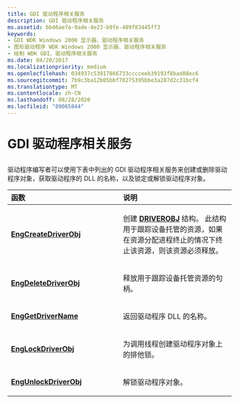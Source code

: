 ```yaml
---
title: GDI 驱动程序相关服务
description: GDI 驱动程序相关服务
ms.assetid: bb46ae7a-9ade-4e23-b9fe-489f83445ff3
keywords:
- GDI WDK Windows 2000 显示器、驱动程序相关服务
- 图形驱动程序 WDK Windows 2000 显示器、驱动程序相关服务
- 绘制 WDK GDI、驱动程序相关服务
ms.date: 04/20/2017
ms.localizationpriority: medium
ms.openlocfilehash: 034937c53917866733cccceeb39193f8bad08ec6
ms.sourcegitcommit: 7b9c3ba12b05bbf78275395bbe3a287d2c31bcf4
ms.translationtype: MT
ms.contentlocale: zh-CN
ms.lasthandoff: 08/28/2020
ms.locfileid: "89065844"
---
```

# <a name="gdi-driver-related-services"></a>GDI 驱动程序相关服务


## <span id="ddk_gdi_driver_related_services_gg"></span><span id="DDK_GDI_DRIVER_RELATED_SERVICES_GG"></span>


驱动程序编写者可以使用下表中列出的 GDI 驱动程序相关服务来创建或删除驱动程序对象，获取驱动程序的 DLL 的名称，以及锁定或解锁驱动程序对象。

<table>
<colgroup>
<col width="50%" />
<col width="50%" />
</colgroup>
<thead>
<tr class="header">
<th align="left">函数</th>
<th align="left">说明</th>
</tr>
</thead>
<tbody>
<tr class="odd">
<td align="left"><p><a href="https://docs.microsoft.com/windows/desktop/api/winddi/nf-winddi-engcreatedriverobj" data-raw-source="[&lt;strong&gt;EngCreateDriverObj&lt;/strong&gt;](/windows/desktop/api/winddi/nf-winddi-engcreatedriverobj)"><strong>EngCreateDriverObj</strong></a></p></td>
<td align="left"><p>创建 <a href="https://docs.microsoft.com/windows/desktop/api/winddi/ns-winddi-_driverobj" data-raw-source="[&lt;strong&gt;DRIVEROBJ&lt;/strong&gt;](/windows/desktop/api/winddi/ns-winddi-_driverobj)"><strong>DRIVEROBJ</strong></a> 结构。 此结构用于跟踪设备托管的资源，如果在资源分配进程终止的情况下终止该资源，则该资源必须释放。</p></td>
</tr>
<tr class="even">
<td align="left"><p><a href="https://docs.microsoft.com/windows/desktop/api/winddi/nf-winddi-engdeletedriverobj" data-raw-source="[&lt;strong&gt;EngDeleteDriverObj&lt;/strong&gt;](/windows/desktop/api/winddi/nf-winddi-engdeletedriverobj)"><strong>EngDeleteDriverObj</strong></a></p></td>
<td align="left"><p>释放用于跟踪设备托管资源的句柄。</p></td>
</tr>
<tr class="odd">
<td align="left"><p><a href="https://docs.microsoft.com/windows/desktop/api/winddi/nf-winddi-enggetdrivername" data-raw-source="[&lt;strong&gt;EngGetDriverName&lt;/strong&gt;](/windows/desktop/api/winddi/nf-winddi-enggetdrivername)"><strong>EngGetDriverName</strong></a></p></td>
<td align="left"><p>返回驱动程序 DLL 的名称。</p></td>
</tr>
<tr class="even">
<td align="left"><p><a href="https://docs.microsoft.com/windows/desktop/api/winddi/nf-winddi-englockdriverobj" data-raw-source="[&lt;strong&gt;EngLockDriverObj&lt;/strong&gt;](/windows/desktop/api/winddi/nf-winddi-englockdriverobj)"><strong>EngLockDriverObj</strong></a></p></td>
<td align="left"><p>为调用线程创建驱动程序对象上的排他锁。</p></td>
</tr>
<tr class="odd">
<td align="left"><p><a href="https://docs.microsoft.com/windows/desktop/api/winddi/nf-winddi-engunlockdriverobj" data-raw-source="[&lt;strong&gt;EngUnlockDriverObj&lt;/strong&gt;](/windows/desktop/api/winddi/nf-winddi-engunlockdriverobj)"><strong>EngUnlockDriverObj</strong></a></p></td>
<td align="left"><p>解锁驱动程序对象。</p></td>
</tr>
</tbody>
</table>

 

 

